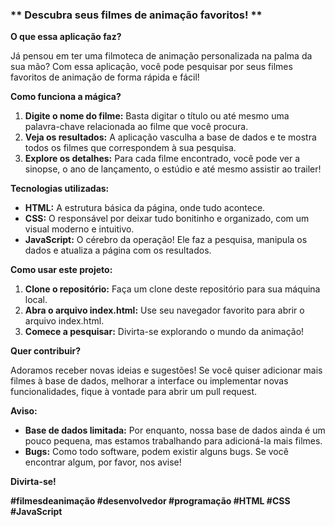 ### ** Descubra seus filmes de animação favoritos! **

**O que essa aplicação faz?**

Já pensou em ter uma filmoteca de animação personalizada na palma da sua mão? Com essa aplicação, você pode pesquisar por seus filmes favoritos de animação de forma rápida e fácil! 

**Como funciona a mágica?**

1. **Digite o nome do filme:** Basta digitar o título ou até mesmo uma palavra-chave relacionada ao filme que você procura.
2. **Veja os resultados:** A aplicação vasculha a base de dados e te mostra todos os filmes que correspondem à sua pesquisa.
3. **Explore os detalhes:** Para cada filme encontrado, você pode ver a sinopse, o ano de lançamento, o estúdio e até mesmo assistir ao trailer!

**Tecnologias utilizadas:**

* **HTML:** A estrutura básica da página, onde tudo acontece.
* **CSS:** O responsável por deixar tudo bonitinho e organizado, com um visual moderno e intuitivo.
* **JavaScript:** O cérebro da operação! Ele faz a pesquisa, manipula os dados e atualiza a página com os resultados.

**Como usar este projeto:**

1. **Clone o repositório:** Faça um clone deste repositório para sua máquina local.
2. **Abra o arquivo index.html:** Use seu navegador favorito para abrir o arquivo index.html.
3. **Comece a pesquisar:** Divirta-se explorando o mundo da animação!

**Quer contribuir?**

Adoramos receber novas ideias e sugestões! Se você quiser adicionar mais filmes à base de dados, melhorar a interface ou implementar novas funcionalidades, fique à vontade para abrir um pull request.

**Aviso:**

* **Base de dados limitada:** Por enquanto, nossa base de dados ainda é um pouco pequena, mas estamos trabalhando para adicioná-la mais filmes.
* **Bugs:** Como todo software, podem existir alguns bugs. Se você encontrar algum, por favor, nos avise!

**Divirta-se!**

**#filmesdeanimação #desenvolvedor #programação #HTML #CSS #JavaScript**
